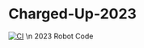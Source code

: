 # Charged-Up-2023
[![CI](https://github.com/frc-emotion/Charged-Up-2023/actions/workflows/main.yml/badge.svg?branch=main)](https://github.com/frc-emotion/Charged-Up-2023/actions/workflows/main.yml)
\n 2023 Robot Code 
